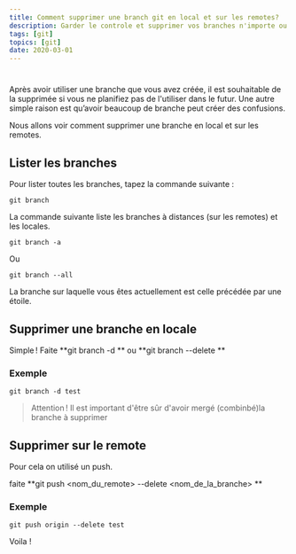 ```yaml
---
title: Comment supprimer une branch git en local et sur les remotes?
description: Garder le controle et supprimer vos branches n'importe ou.
tags: [git]
topics: [git]
date: 2020-03-01
---
```


#

Après avoir utiliser une branche que vous avez créée, il est souhaitable de la supprimée si vous ne planifiez pas de l'utiliser dans le futur.
Une autre simple raison est qu’avoir beaucoup de branche peut créer des confusions.

Nous allons voir comment supprimer une branche en local et sur les remotes.

## Lister les branches

Pour lister toutes les branches, tapez la commande suivante :

```shell
git branch
```

La commande suivante liste les branches à distances (sur les remotes) et les locales.

```shell
git branch -a
```

Ou

```shell
git branch --all
```

La branche sur laquelle vous êtes actuellement est celle précédée par une étoile.

## Supprimer une branche en locale

Simple !
Faite **git branch -d ** ou **git branch --delete **

### Exemple

```shell
git branch -d test
```

> Attention ! Il est important d'être sûr d'avoir mergé (combinbé)la branche à supprimer

## Supprimer sur le remote

Pour cela on utilisé un push.

faite **git push <nom_du_remote> --delete <nom_de_la_branche> **

### Exemple

```shell
git push origin --delete test
```

Voila !
